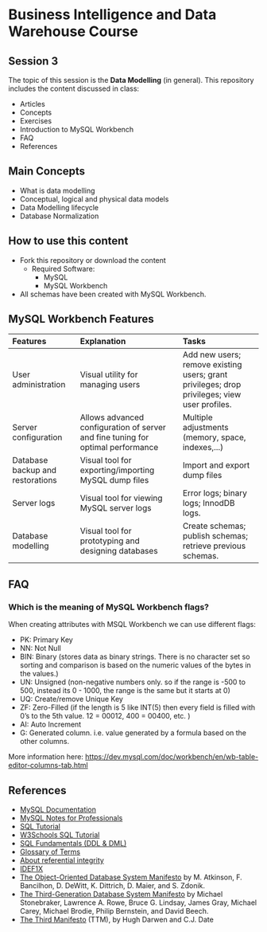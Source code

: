 # Business Intelligence and Data Warehouse Course

## Session 3

The topic of this session is the **Data Modelling** (in general). This repository includes the content discussed in class:

  - Articles
  - Concepts
  - Exercises
  - Introduction to MySQL Workbench
  - FAQ
  - References

## Main Concepts

 - What is data modelling
 - Conceptual, logical and physical data models
 - Data Modelling lifecycle
 - Database Normalization
 
## How to use this content

 - Fork this repository or download the content
    - Required Software:
	  - MySQL
	  - MySQL Workbench
 - All schemas have been created with MySQL Workbench.
 
## MySQL Workbench Features 
 
| Features | Explanation | Tasks |
|:------|:------|:------------------------------------------------------------|
| User administration | Visual utility for managing users | Add new users; remove existing users; grant privileges; drop privileges; view user profiles. |
| Server configuration | Allows advanced configuration of server and fine tuning for optimal performance | Multiple adjustments (memory, space, indexes,...) |
| Database backup and restorations | Visual tool for exporting/importing MySQL dump files | Import and export dump files |
| Server logs | Visual tool for viewing MySQL server logs | Error logs; binary logs; InnodDB logs. |
| Database modelling | Visual tool for prototyping and designing databases | Create schemas; publish schemas; retrieve previous schemas. |
  
## FAQ

### Which is the meaning of MySQL Workbench flags? 

When creating attributes with MSQL Workbench we can use different flags:

  - PK: Primary Key
  - NN: Not Null
  - BIN: Binary (stores data as binary strings. There is no character set so sorting and comparison is based on the numeric values of the bytes in the values.)
  - UN: Unsigned (non-negative numbers only. so if the range is -500 to 500, instead its 0 - 1000, the range is the same but it starts at 0)
  - UQ: Create/remove Unique Key
  - ZF: Zero-Filled (if the length is 5 like INT(5) then every field is filled with 0’s to the 5th value. 12 = 00012, 400 = 00400, etc. )
  - AI: Auto Increment
  - G: Generated column. i.e. value generated by a formula based on the other columns.
  
More information here: https://dev.mysql.com/doc/workbench/en/wb-table-editor-columns-tab.html

## References

  - [MySQL Documentation](https://dev.mysql.com/doc/)
  - [MySQL Notes for Professionals](http://books.goalkicker.com/MySQLBook/)
  - [SQL Tutorial](http://www.sqltutorial.org/)
  - [W3Schools SQL Tutorial](https://www.w3schools.com/sql/default.asp)
  - [SQL Fundamentals (DDL & DML)](https://www.thoughtco.com/sql-fundamentals-1019780)
  - [Glossary of Terms](https://www.thoughtco.com/databases-glossary-1019603)
  - [About referential integrity](https://www.thoughtco.com/referential-integrity-definition-1019181)
  - [IDEF1X](http://www.idef.com/idef1x-data-modeling-method/)
  - [The Object-Oriented Database System Manifesto](https://www.cs.cmu.edu/~clamen/OODBMS/Manifesto/) by M. Atkinson, F. Bancilhon, D. DeWitt, K. Dittrich, D. Maier, and S. Zdonik.
  - [The Third-Generation Database System Manifesto](https://dl.acm.org/citation.cfm?id=390001) by Michael Stonebraker, Lawrence A. Rowe, Bruce G. Lindsay, James Gray, Michael Carey, Michael Brodie, Philip Bernstein, and David Beech.
  - [The Third Manifesto](http://www.thethirdmanifesto.com) (TTM), by Hugh Darwen and C.J. Date
